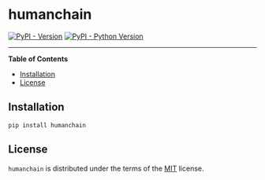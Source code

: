 # humanchain

[![PyPI - Version](https://img.shields.io/pypi/v/humanchain.svg)](https://pypi.org/project/humanchain)
[![PyPI - Python Version](https://img.shields.io/pypi/pyversions/humanchain.svg)](https://pypi.org/project/humanchain)

-----

**Table of Contents**

- [Installation](#installation)
- [License](#license)

## Installation

```console
pip install humanchain
```

## License

`humanchain` is distributed under the terms of the [MIT](https://spdx.org/licenses/MIT.html) license.
